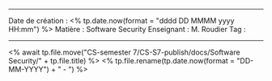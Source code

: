  ---

 Date de création : <% tp.date.now(format = "dddd DD MMMM yyyy HH:mm") %>
 Matière : Software Security
 Enseignant : M. Roudier
 Tag :

---

 <% await tp.file.move("CS-semester 7/CS-S7-publish/docs/Software Security/" + tp.file.title) %>
 <% tp.file.rename(tp.date.now(format = "DD-MM-YYYY") + " - ") %>
